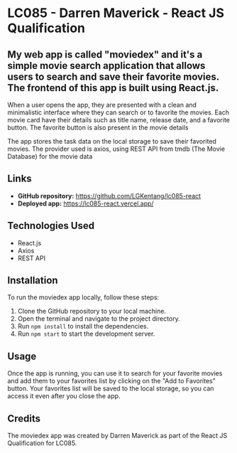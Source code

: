 # LC085 - Darren Maverick - React JS Qualification

## My web app is called "moviedex" and it's a simple movie search application that allows users to search and save their favorite movies. The frontend of this app is built using React.js.

When a user opens the app, they are presented with a clean and minimalistic interface where they can search or to favorite the movies. Each movie card have their details such as title name, release date, and a favorite button. The favorite button is also present in the movie details

The app stores the task data on the local storage to save their favorited movies.
The provider used is axios, using REST API from tmdb (The Movie Database) for the movie data

## Links

- **GitHub repository:** https://github.com/LGKentang/lc085-react
- **Deployed app:** https://lc085-react.vercel.app/

## Technologies Used

- React.js
- Axios
- REST API

## Installation

To run the moviedex app locally, follow these steps:

1. Clone the GitHub repository to your local machine.
2. Open the terminal and navigate to the project directory.
3. Run `npm install` to install the dependencies.
4. Run `npm start` to start the development server.

## Usage

Once the app is running, you can use it to search for your favorite movies and add them to your favorites list by clicking on the "Add to Favorites" button. Your favorites list will be saved to the local storage, so you can access it even after you close the app.

## Credits

The moviedex app was created by Darren Maverick as part of the React JS Qualification for LC085.

